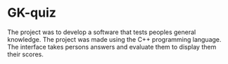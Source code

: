 # GK-quiz

The project was to develop a software that tests peoples general knowledge.
The project was made using the C++ programming language. The interface takes persons answers and evaluate them to display them their scores.
